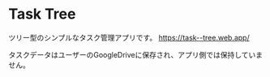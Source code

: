 # Task Tree
ツリー型のシンプルなタスク管理アプリです。
https://task--tree.web.app/

タスクデータはユーザーのGoogleDriveに保存され、アプリ側では保持していません。